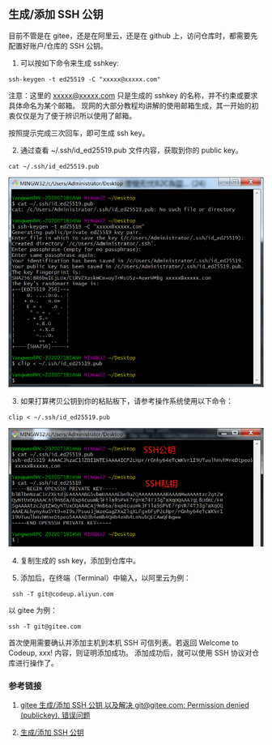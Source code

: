## 生成/添加 SSH 公钥

目前不管是在 gitee，还是在阿里云，还是在 github 上，访问仓库时，都需要先配置好账户/仓库的 SSH 公钥。

1. 可以按如下命令来生成 sshkey:

```
ssh-keygen -t ed25519 -C "xxxxx@xxxxx.com"
```

注意：这里的 xxxxx@xxxxx.com 只是生成的 sshkey 的名称，并不约束或要求具体命名为某个邮箱。
现网的大部分教程均讲解的使用邮箱生成，其一开始的初衷仅仅是为了便于辨识所以使用了邮箱。

按照提示完成三次回车，即可生成 ssh key。

2. 通过查看 ~/.ssh/id_ed25519.pub 文件内容，获取到你的 public key。

```
cat ~/.ssh/id_ed25519.pub
```

![生成ssh key](./生成ssh-key.png)

3. 如果打算拷贝公钥到你的粘贴板下，请参考操作系统使用以下命令：

```
clip < ~/.ssh/id_ed25519.pub
```

![ssh公钥和私钥](./SSH公钥和私钥.png)

4. 复制生成的 ssh key，添加到仓库中。

5. 添加后，在终端（Terminal）中输入，以阿里云为例：

```
 ssh -T git@codeup.aliyun.com
```

以 gitee 为例：

```
ssh -T git@gitee.com
```

首次使用需要确认并添加主机到本机 SSH 可信列表。若返回 Welcome to Codeup, xxx!
内容，则证明添加成功。
添加成功后，就可以使用 SSH 协议对仓库进行操作了。

### 参考链接

1. [gitee 生成/添加 SSH 公钥 以及解决 git@gitee.com: Permission denied (publickey). 错误问题](https://blog.csdn.net/weidu01/article/details/120910967)

2. [生成/添加 SSH 公钥](https://gitee.com/help/articles/4181#article-header0)
